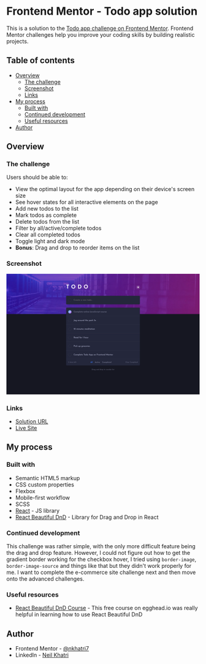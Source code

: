# Frontend Mentor - Todo app solution

This is a solution to the [Todo app challenge on Frontend Mentor](https://www.frontendmentor.io/challenges/todo-app-Su1_KokOW). Frontend Mentor challenges help you improve your coding skills by building realistic projects. 

## Table of contents

- [Overview](#overview)
  - [The challenge](#the-challenge)
  - [Screenshot](#screenshot)
  - [Links](#links)
- [My process](#my-process)
  - [Built with](#built-with)
  - [Continued development](#continued-development)
  - [Useful resources](#useful-resources)
- [Author](#author)

## Overview

### The challenge

Users should be able to:

- View the optimal layout for the app depending on their device's screen size
- See hover states for all interactive elements on the page
- Add new todos to the list
- Mark todos as complete
- Delete todos from the list
- Filter by all/active/complete todos
- Clear all completed todos
- Toggle light and dark mode
- **Bonus**: Drag and drop to reorder items on the list

### Screenshot

![](./design/completed-screenshots/completed-desktop.png)

### Links

- [Solution URL](https://www.frontendmentor.io/solutions/mobile-first-todo-app-built-with-react-beautiful-dnd-and-scss-Xdh0JtK8r)
- [Live Site](https://todo-app-nkhatri7.netlify.app/)

## My process

### Built with

- Semantic HTML5 markup
- CSS custom properties
- Flexbox
- Mobile-first workflow
- SCSS
- [React](https://reactjs.org/) - JS library
- [React Beautiful DnD](https://github.com/atlassian/react-beautiful-dnd) - Library for Drag and Drop in React

### Continued development

This challenge was rather simple, with the only more difficult feature being the drag and drop feature. However, I could not figure out how to get the gradient border working for the checkbox hover, I tried using `border-image`, `border-image-source` and things like that but they didn't work properly for me. I want to complete the e-commerce site challenge next and then move onto the advanced challenges.

### Useful resources

- [React Beautiful DnD Course](https://egghead.io/courses/beautiful-and-accessible-drag-and-drop-with-react-beautiful-dnd) - This free course on egghead.io was really helpful in learning how to use React Beautiful DnD

## Author

- Frontend Mentor - [@nkhatri7](https://www.frontendmentor.io/profile/nkhatri7)
- LinkedIn - [Neil Khatri](https://www.linkedin.com/in/neilkhatri/)
